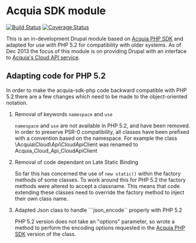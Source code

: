 Acquia SDK module
=================

[![Build Status](https://travis-ci.org/webbj74/acquia_sdk.png?branch=7.x-1.x)](https://travis-ci.org/webbj74/acquia_sdk) [![Coverage Status](https://coveralls.io/repos/webbj74/acquia_sdk/badge.png?branch=7.x-1.x)](https://coveralls.io/r/webbj74/acquia_sdk?branch=7.x-1.x)

This is an in-development Drupal module based on
[Acquia PHP SDK](https://github.com/cpliakas/acquia-sdk-php) and adapted
for use with PHP 5.2 for compatibility with older systems. As of Dec 2013
the focus of this module is on providing Drupal with an interface to
[Acquia's Cloud API service](http://cloudapi.acquia.com).

Adapting code for PHP 5.2
-------------------------
In order to make the acquia-sdk-php code backward compatible with PHP 5.2
there are a few changes which need to be made to the object-oriented notation.

1. Removal of keywords ```namespace``` and ```use```

   ```namespace``` and ```use``` are not available in PHP 5.2, and have been
   removed. In order to preserve PSR-0 compatibility, all classes have been
   prefixed with a convention based on the namespace. For example the class
   \Acquia\Cloud\Api\CloudApiClient was renamed to Acquia_Cloud_Api_CloudApiClient
1. Removal of code dependant on Late Static Binding

   So far this has concerned the use of ```new static()``` within the factory
   methods of some classes. To work around this for PHP 5.2 the factory
   methods were altered to accept a classname. This means that code
   extending these classes need to override the factory method to inject
   their own class name.

1. Adapted Json class to handle ```json_encode`` properly with PHP 5.2

   PHP 5.2 version does not take an "options" parameter, so wrote a method
   to perform the encoding options requested in the
   [Acquia PHP SDK](https://github.com/cpliakas/acquia-sdk-php) version of
   the class.


